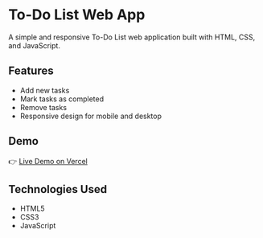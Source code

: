 # To-Do List Web App

A simple and responsive To-Do List web application built with HTML, CSS, and JavaScript.

## Features
- Add new tasks
- Mark tasks as completed
- Remove tasks
- Responsive design for mobile and desktop

## Demo
👉 [Live Demo on Vercel](https://todo-list-vert-zeta.vercel.app/)

## Technologies Used
- HTML5
- CSS3
- JavaScript

